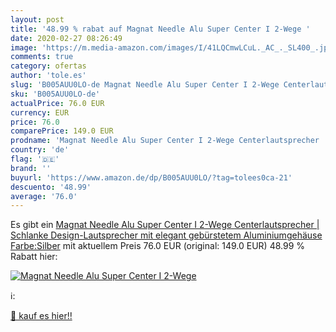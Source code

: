 ```yaml
---
layout: post
title: '48.99 % rabat auf Magnat Needle Alu Super Center I 2-Wege '
date: 2020-02-27 08:26:49
image: 'https://m.media-amazon.com/images/I/41LQCmwLCuL._AC_._SL400_.jpg'
comments: true
category: ofertas
author: 'tole.es'
slug: 'B005AUU0LO-de Magnat Needle Alu Super Center I 2-Wege Centerlautsprecher...'
sku: 'B005AUU0LO-de'
actualPrice: 76.0 EUR
currency: EUR
price: 76.0
comparePrice: 149.0 EUR
prodname: 'Magnat Needle Alu Super Center I 2-Wege Centerlautsprecher | Schlanke Design-Lautsprecher mit elegant gebürstetem Aluminiumgehäuse  Farbe:Silber'
country: 'de'
flag: '🇩🇪'
brand: ''
buyurl: 'https://www.amazon.de/dp/B005AUU0LO/?tag=tolees0ca-21'
descuento: '48.99'
average: '76.0'
---
```


Es gibt ein [Magnat Needle Alu Super Center I 2-Wege Centerlautsprecher | Schlanke Design-Lautsprecher mit elegant gebürstetem Aluminiumgehäuse  Farbe:Silber](https://www.amazon.de/dp/B005AUU0LO/?tag=tolees0ca-21) mit aktuellem Preis 76.0 EUR (original: 149.0 EUR) 48.99 % Rabatt hier:

[![Magnat Needle Alu Super Center I 2-Wege ](https://m.media-amazon.com/images/I/41LQCmwLCuL._AC_._SL400_.jpg)](https://www.amazon.de/dp/B005AUU0LO/?tag=tolees0ca-21)

ℹ️:


[🛒 kauf es hier!!](https://www.amazon.de/dp/B005AUU0LO/?tag=tolees0ca-21)
